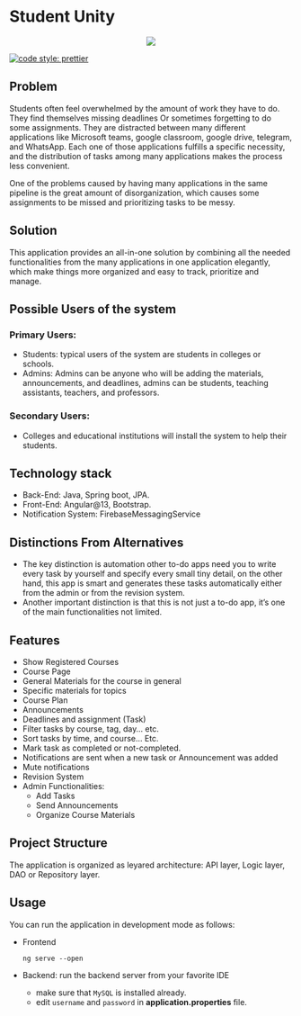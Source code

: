 # Student Unity
<p align="center">
  <img src="http://user-images.githubusercontent.com/73740339/210889616-9bb354a3-1d8a-43b6-8b22-2932582f8f1c.png" />
</p>

[![code style: prettier](https://img.shields.io/badge/code_style-prettier-ff69b4.svg?style=flat-square)](https://github.com/prettier/prettier)

## Problem
Students often feel overwhelmed by the amount of work they have to do. They find themselves
missing deadlines Or sometimes forgetting to do some assignments. They are distracted
between many different applications like Microsoft teams, google classroom, google drive,
telegram, and WhatsApp. Each one of those applications fulfills a specific necessity, and the
distribution of tasks among many applications makes the process less convenient.

One of the problems caused by having many applications in the same pipeline is the great
amount of disorganization, which causes some assignments to be missed and prioritizing tasks to
be messy.

## Solution
This application provides an all-in-one solution by combining all the needed functionalities from
the many applications in one application elegantly, which make things more organized and easy
to track, prioritize and manage.

## Possible Users of the system
### Primary Users:
- Students: typical users of the system are students in colleges or schools.
- Admins: Admins can be anyone who will be adding the materials, announcements, and
deadlines, admins can be students, teaching assistants, teachers, and professors.
### Secondary Users:
- Colleges and educational institutions will install the system to help their students.

## Technology stack
- Back-End: Java, Spring boot, JPA.
- Front-End: Angular@13, Bootstrap.
- Notification System: FirebaseMessagingService

## Distinctions From Alternatives
- The key distinction is automation other to-do apps need you to write every task by
yourself and specify every small tiny detail, on the other hand, this app is smart and
generates these tasks automatically either from the admin or from the revision system.
- Another important distinction is that this is not just a to-do app, it’s one of the main
functionalities not limited.

## Features
- Show Registered Courses
- Course Page
- General Materials for the course in general
- Specific materials for topics
- Course Plan
- Announcements
- Deadlines and assignment (Task)
- Filter tasks by course, tag, day… etc.
- Sort tasks by time, and course... Etc.
- Mark task as completed or not-completed.
- Notifications are sent when a new task or Announcement was added
- Mute notifications
- Revision System
- Admin Functionalities:
  - Add Tasks
  - Send Announcements
  - Organize Course Materials

## Project Structure
The application is organized as leyared architecture: API layer, Logic layer, DAO or Repository layer.

## Usage
You can run the application in development mode as follows:
- Frontend

      ng serve --open
       
- Backend: run the backend server from your favorite IDE
  - make sure that ``MySQL`` is installed already.
  - edit ``username`` and ``password`` in **application.properties** file.
  
